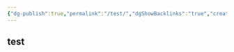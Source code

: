 ```yaml
---
{"dg-publish":true,"permalink":"/test/","dgShowBacklinks":"true","created":"2025-04-15T08:23:32.200+02:00","updated":"2025-04-15T08:23:41.538+02:00"}
---
```



## test
